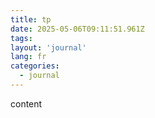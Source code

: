 ```yaml
---
title: tp
date: 2025-05-06T09:11:51.961Z
tags:
layout: 'journal'
lang: fr
categories: 
  - journal
---
```

content 